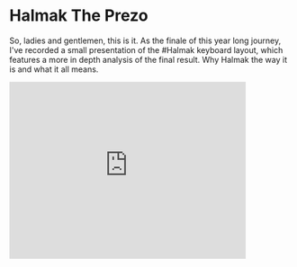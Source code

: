 # Halmak The Prezo

So, ladies and gentlemen, this is it. As the finale of this year long journey,
I've recorded a small presentation of the #Halmak keyboard layout, which features
a more in depth analysis of the final result. Why Halmak the way it is and what
it all means.

<iframe width="420" height="315" src="https://www.youtube.com/embed/pZ40gmfDFfQ?rel=0&amp;controls=0&amp;showinfo=0&amp;t=92" frameborder="0" allowfullscreen></iframe>
